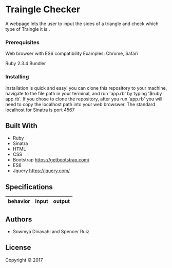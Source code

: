 # Traingle Checker

A webpage lets the user to input the sides of a triangle and check which type of Traingle it is .

### Prerequisites

Web browser with ES6 compatibility
Examples: Chrome, Safari

Ruby 2.3.4
Bundler

### Installing

Installation is quick and easy! you can clone this repository to your machine, navigate to the file path in your terminal, and run 'app.rb' by typing '$ruby app.rb'. If you chose to clone the repository, after you run 'app.rb' you will need to copy the localhost path into your web browswer. The standard localhost for Sinatra is port 4567

## Built With

* Ruby
* Sinatra
* HTML
* CSS
* Bootstrap https://getbootstrap.com/
* ES6
* Jquery https://jquery.com/

## Specifications

| behavior |  input   |  output  |
|----------|:--------:|:--------:|
<!--SPECS GO HERE-->

## Authors

* Sowmya Dinavahi and Spencer Ruiz

## License

Copyright © 2017 
